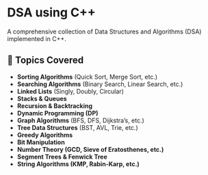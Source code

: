 # DSA using C++
A comprehensive collection of Data Structures and Algorithms (DSA) implemented in C++.

## 📌 Topics Covered
- **Sorting Algorithms** (Quick Sort, Merge Sort, etc.)
- **Searching Algorithms** (Binary Search, Linear Search, etc.)
- **Linked Lists** (Singly, Doubly, Circular)
- **Stacks & Queues**
- **Recursion & Backtracking**
- **Dynamic Programming (DP)**
- **Graph Algorithms** (BFS, DFS, Dijkstra’s, etc.)
- **Tree Data Structures** (BST, AVL, Trie, etc.)
- **Greedy Algorithms**
- **Bit Manipulation**
- **Number Theory (GCD, Sieve of Eratosthenes, etc.)**
- **Segment Trees & Fenwick Tree**
- **String Algorithms (KMP, Rabin-Karp, etc.)**
